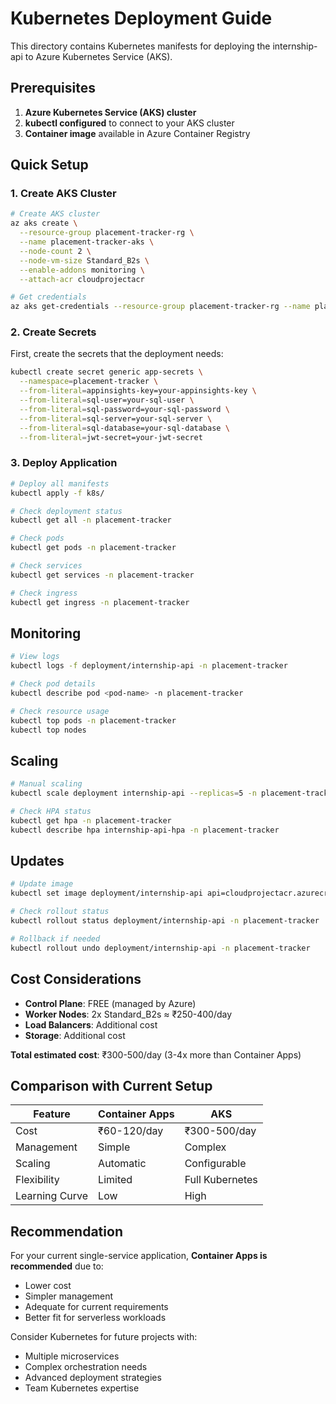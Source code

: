 # Kubernetes Deployment Guide

This directory contains Kubernetes manifests for deploying the internship-api to Azure Kubernetes Service (AKS).

## Prerequisites

1. **Azure Kubernetes Service (AKS) cluster**
2. **kubectl configured** to connect to your AKS cluster
3. **Container image** available in Azure Container Registry

## Quick Setup

### 1. Create AKS Cluster

```bash
# Create AKS cluster
az aks create \
  --resource-group placement-tracker-rg \
  --name placement-tracker-aks \
  --node-count 2 \
  --node-vm-size Standard_B2s \
  --enable-addons monitoring \
  --attach-acr cloudprojectacr

# Get credentials
az aks get-credentials --resource-group placement-tracker-rg --name placement-tracker-aks
```

### 2. Create Secrets

First, create the secrets that the deployment needs:

```bash
kubectl create secret generic app-secrets \
  --namespace=placement-tracker \
  --from-literal=appinsights-key=your-appinsights-key \
  --from-literal=sql-user=your-sql-user \
  --from-literal=sql-password=your-sql-password \
  --from-literal=sql-server=your-sql-server \
  --from-literal=sql-database=your-sql-database \
  --from-literal=jwt-secret=your-jwt-secret
```

### 3. Deploy Application

```bash
# Deploy all manifests
kubectl apply -f k8s/

# Check deployment status
kubectl get all -n placement-tracker

# Check pods
kubectl get pods -n placement-tracker

# Check services
kubectl get services -n placement-tracker

# Check ingress
kubectl get ingress -n placement-tracker
```

## Monitoring

```bash
# View logs
kubectl logs -f deployment/internship-api -n placement-tracker

# Check pod details
kubectl describe pod <pod-name> -n placement-tracker

# Check resource usage
kubectl top pods -n placement-tracker
kubectl top nodes
```

## Scaling

```bash
# Manual scaling
kubectl scale deployment internship-api --replicas=5 -n placement-tracker

# Check HPA status
kubectl get hpa -n placement-tracker
kubectl describe hpa internship-api-hpa -n placement-tracker
```

## Updates

```bash
# Update image
kubectl set image deployment/internship-api api=cloudprojectacr.azurecr.io/internship-api:v2 -n placement-tracker

# Check rollout status
kubectl rollout status deployment/internship-api -n placement-tracker

# Rollback if needed
kubectl rollout undo deployment/internship-api -n placement-tracker
```

## Cost Considerations

- **Control Plane**: FREE (managed by Azure)
- **Worker Nodes**: 2x Standard_B2s ≈ ₹250-400/day
- **Load Balancers**: Additional cost
- **Storage**: Additional cost

**Total estimated cost**: ₹300-500/day (3-4x more than Container Apps)

## Comparison with Current Setup

| Feature | Container Apps | AKS |
|---------|---------------|-----|
| Cost | ₹60-120/day | ₹300-500/day |
| Management | Simple | Complex |
| Scaling | Automatic | Configurable |
| Flexibility | Limited | Full Kubernetes |
| Learning Curve | Low | High |

## Recommendation

For your current single-service application, **Container Apps is recommended** due to:
- Lower cost
- Simpler management
- Adequate for current requirements
- Better fit for serverless workloads

Consider Kubernetes for future projects with:
- Multiple microservices
- Complex orchestration needs
- Advanced deployment strategies
- Team Kubernetes expertise